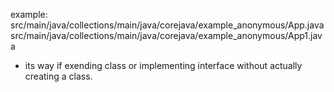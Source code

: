 
example:
src/main/java/collections/main/java/corejava/example_anonymous/App.java
src/main/java/collections/main/java/corejava/example_anonymous/App1.java

- its way if exending class or implementing interface without actually creating a class. 



